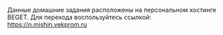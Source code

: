 Данные домашние задания расположены на персональном хостинге BEGET.
Для перехода воспользуйтесь ссылкой: 
https://n.mishin.vekprom.ru
